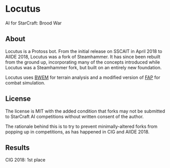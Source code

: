 # Locutus
AI for StarCraft: Brood War

## About
Locutus is a Protoss bot. From the initial release on SSCAIT in April 2018 to AIIDE 2018, Locutus was a fork of Steamhammer. It has since been rebuilt from the ground up, incorporating many of the concepts introduced while Locutus was a Steamhammer fork, but built on an entirely new foundation.

Locutus uses [BWEM](http://bwem.sourceforge.net/) for terrain analysis and a modified version of [FAP](https://github.com/N00byEdge/FAP) for combat simulation.

## License

The license is MIT with the added condition that forks may not be submitted to StarCraft AI competitions without written consent of the author.

The rationale behind this is to try to prevent minimally-altered forks from popping up in competitions, as has happened in CIG and AIIDE 2018.

## Results

CIG 2018: 1st place
